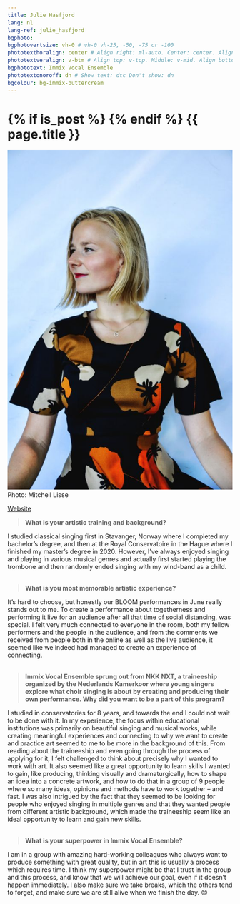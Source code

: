 ```yaml
---
title: Julie Hasfjord
lang: nl
lang-ref: julie_hasfjord
bgphoto: 
bgphotovertsize: vh-0 # vh-0 vh-25, -50, -75 or -100
phototexthoralign: center # Align right: ml-auto. Center: center. Align left: mr-auto 
phototextveralign: v-btm # Align top: v-top. Middle: v-mid. Align bottom: b-btm 
bgphototext: Immix Vocal Ensemble
phototextonoroff: dn # Show text: dtc Don't show: dn
bgcolour: bg-immix-buttercream
---
```

<h1>
{% if is_post %}
{% endif %}
{{ page.title }}
</h1>

<div class="fr w-third w-third-m w-25-l  ml5 br0">
<img src="/images/bio_images/julie.jpg" alt="Julie Hasfjord"><figcaption class="tr f7">Photo: Mitchell Lisse</figcaption>
</div>

[Website](http://www.juliehasfjord.com/)

> **What is your artistic training and background?**

I studied classical singing first in Stavanger, Norway where I completed my bachelor’s degree, and then at the Royal Conservatoire in the Hague where I finished my master’s degree in 2020. However, I’ve always enjoyed singing and playing in various musical genres and actually first started playing the trombone and then randomly ended singing with my wind-band as a child. <br><br>

> **What is you most memorable artistic experience?**

It’s hard to choose, but honestly our BLOOM performances in June really stands out to me. To create a performance about togetherness and performing it live for an audience after all that time of social distancing, was special. I felt very much connected to everyone in the room, both my fellow performers and the people in the audience, and from the comments we received from people both in the online as well as the live audience, it seemed like we indeed had managed to create an experience of connecting. <br><br>

> **Immix Vocal Ensemble sprung out from NKK NXT, a traineeship organized by the Nederlands Kamerkoor where young singers explore what choir singing is about by creating and producing their own performance. Why did you want to be a part of this program?**

I studied in conservatories for 8 years, and towards the end I could not wait to be done with it. In my experience, the focus within educational institutions was primarily on beautiful singing and musical works, while creating meaningful experiences and connecting to why we want to create and practice art seemed to me to be more in the background of this. From reading about the traineeship and even going through the process of applying for it, I felt challenged to think about precisely why I wanted to work with art. It also seemed like a great opportunity to learn skills I wanted to gain, like producing, thinking visually and dramaturgically, how to shape an idea into a concrete artwork, and how to do that in a group of 9 people where so many ideas, opinions and methods have to work together – and fast. I was also intrigued by the fact that they seemed to be looking for people who enjoyed singing in multiple genres and that they wanted people from different artistic background, which made the traineeship seem like an ideal opportunity to learn and gain new skills. <br><br>

> **What is your superpower in Immix Vocal Ensemble?**

I am in a group with amazing hard-working colleagues who always want to produce something with great quality, but in art this is usually a process which requires time. I think my superpower might be that I trust in the group and this process, and know that we will achieve our goal, even if it doesn’t happen immediately. I also make sure we take breaks, which the others tend to forget, and make sure we are still alive when we finish the day. 😊  
